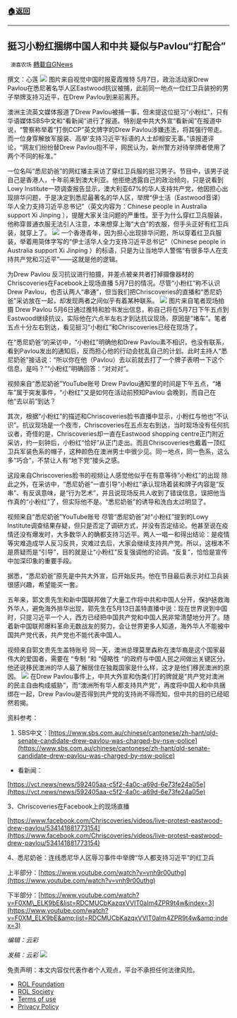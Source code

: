 ###  [:house:返回](README.md)
---


## 挺习小粉红捆绑中国人和中共 疑似与Pavlou“打配合”
` 澳喜农场` [轉載自GNews](https://gnews.org/zh-hans/2544796/)

撰文：心莲
 ![](https://assets.gnews.org/wp-content/uploads/2022/05/Slide1-23.jpg)
图片来自视觉中国时报夏霞推特 
5月7日，政治活动家Drew Pavlou在悉尼著名华人区Eastwood抗议被捕，此前同一地点一位红卫兵装扮的男子举牌支持习近平，在Drew Pavlou到来前离开。
 
澳洲主流英文媒体报道了Drew Pavlou被捕一事，但未提这位挺习“小粉红”，只有华语媒体SBS中文和“看新闻”进行了报道。特别是中共大外宣“看新闻”在报道中说，“警察称举着“打倒CCP”英文牌字的Drew Pavlou涉嫌违法，将其强行带走。而一位身穿解放军服装、高举‘支持习近平’标语的人士却相安无事。”该报道评论，“网友们纷纷替Drew Pavlou抱不平，网民认为，新州警方对待举牌者使用了两个不同的标准。”
 
一位名叫“悉尼奶爸”的网红播主采访了穿红卫兵服的挺习男子。节目中，该男子说自己是香港人，十年前来到澳大利亚。他拒绝透露自己的政治倾向，只是说看到Lowy Institute一项调查报告显示，澳大利亚67%的华人支持共产党，他因担心出现排华问题，于是决定到悉尼最著名的华人区，举牌“伊士活（Eastwood音译）华人全力支持习近平总书记”（英文内容为：Chinese people in Australia support Xi Jinping ），提醒大家关注问题的严重性。至于为什么穿红卫兵服装，他称穿普通衣服无法引人注意，本来想穿上海“大白”的衣服，但手头正好有红卫兵装，就穿上了。
 ![](https://assets.gnews.org/wp-content/uploads/2022/05/Slide1-24.jpg) 
一个香港青年，因为担心出现排华问题，所以穿着红卫兵服装，举着用简体字写的“伊士活华人全力支持习近平总书记”（Chinese people in Australia support Xi Jinping ）的标语，只是为让当地华人警惕“有很多华人在支持共产党和习近平”——这就是他的逻辑。
 
为Drew Pavlou 反习抗议进行拍摄，并差点被亲共者打掉摄像器材的Chriscoveries在Facebook上现场直播 5月7日的情况。尽管“小粉红”称不认识Drew Pavlou，也否认两人“串通”，但当我们把Chriscoveries的直播和“悉尼奶爸”采访放在一起，却发现两者之间似乎有着某种联系。
 ![](https://assets.gnews.org/wp-content/uploads/2022/05/Slide2-1.jpg)
图片来自笔者现场拍摄 
Drew Pavlou 5月6日通过推特和脸书发出信息，称自己将在5月7日下午五点到Eastwood继续抗议，实际他在六点半左右才到达抗议现场，原因是“堵车”。笔者五点十分左右到达，看见挺习“小粉红”和Chriscoveries已经在现场了。
 
在“悉尼奶爸”的采访中，“小粉红”明确他和Drew Pavlou素不相识，也没有联系，看到Pavlou发出的通知后，反而担心他的行动会扰乱自己的计划。此时主持人“悉尼奶爸”接话说：“所以你在他（Pavlou）去以前就去打了一个牌子表明一下这个信息，是吗？”“小粉红”明确回答：“对对对”。
 
视频来自“悉尼奶爸”YouTube账号 
Drew Pavlou通知里的时间是下午五点，“堵车”属于突发事件，“小粉红”又是如何在活动前预知Pavlou 会晚到，而自己在他“去以前”到达？
 
其次，根据“小粉红”的描述和Chriscoveries脸书直播中显示，小粉红与他也“不认识”。抗议现场是一个夜市，Chriscoveries在五点左右到达，当时现场没有任何抗议者，奇怪的是，Chriscoveries却一直在Eastwood shopping centre正门附近采访，约一刻钟后，小粉红“恰好”从正门走出。而且Chriscoveries也戴着一顶红卫兵军装色系的帽子，这种颜色在澳洲男士中很少见。同一地点，同一色系，这么多“巧合”，不禁让人有“地下党”接头之感。
 
这段来自Chriscoveries脸书的视频让人感觉他似乎在有意等待“小粉红”的出现 
除此之外，在采访中，“悉尼奶爸”一直引导“小粉红”承认现场着装和牌子内容是“反串”、有反讽意味，是“行为艺术”，并且说现场反共人收到了错误信息，误把他当作真的“小粉红”了，但实际他不是。“悉尼奶爸”的诱导和洗白太过明显了。
 
视频来自“悉尼奶爸”YouTube账号 
尽管“悉尼奶爸”对“小粉红”提到的Lowy Institute调查结果存疑，但只是否定了调研方式，并没有否定结论。他甚至说在疫情还没有爆发时，大多数华人的确都支持习近平。两人一唱一和得出结论：是疫情等灾难造成华人反习反共，灾难过去后，大家会继续支持共产党。所以，这根本不是质疑而是“引导”，目的就是让“小粉红”反复强调他的论调。“反复”，恰恰是宣传中加深印象的重要手段。
 
据悉，“悉尼奶爸”原先是中共大外宣，后开始反共。他在节目最后表示对红卫兵装很感兴趣，希望能买一套。
 
五年来，郭文贵先生和新中国联邦做了大量工作将中共和中国人分开，保护拯救海外华人，避免海外排华出现，郭先生在5月13日盖特直播中说：现在世界说到中国时，只提习近平一个人，西方已经把中国共产党和中国人民非常清楚地分开了。随着新中国联邦爆料革命无数战友的努力，会让世界更多人知道，海外华人不能被中国共产党代表，共产党也不能代表中国人。
 
视频来自郭文贵先生盖特账号 
同一天，澳洲总理莫里森称在澳华裔是这个国家最伟大的爱国者，需要在 “专制 “和 “侵略性 “的政府与中国人民之间做出关键区分。他还说移民澳洲的华人最了解居住在独裁国家是什么样，这才是他们移民澳洲的原因。
 ![](https://assets.gnews.org/wp-content/uploads/2022/05/Slide1-25.jpg) 
在Drew Pavlou事件上，中共大外宣和伪类们打的牌就是“共产党对澳洲的民主自由构成威胁”，而“澳洲所有华人都支持共产党”，再度将中国人和中共捆绑在一起，Drew Pavlou是否得到共产党的支持尚不得而知，但中共的目的已经昭然若揭。
 
资料参考：
 
1. SBS中文：[https://www.sbs.com.au/chinese/cantonese/zh-hant/qld-senate-candidate-drew-pavlou-was-charged-by-nsw-police](https://www.sbs.com.au/chinese/cantonese/zh-hant/qld-senate-candidate-drew-pavlou-was-charged-by-nsw-police)

- 看新闻：

[https://vct.news/news/592405aa-c5f2-4a0c-a69d-6e73fe24a05e](https://vct.news/news/592405aa-c5f2-4a0c-a69d-6e73fe24a05e)
 
3、Chriscoveries在Facebook上的现场直播
 
[https://www.facebook.com/Chriscoveries/videos/live-protest-eastwood-drew-pavlou/534141881773154](https://www.facebook.com/Chriscoveries/videos/live-protest-eastwood-drew-pavlou/534141881773154)
 
4、悉尼奶爸：连线悉尼华人区辱习事件中举牌“华人都支持习近平”的红卫兵
 
上半部分：[https://www.youtube.com/watch?v=vnh9r00uthg](https://www.youtube.com/watch?v=vnh9r00uthg)
 
下半部分：[https://www.youtube.com/watch?v=F0XM\_ELK9bE&list=RDCMUCbKazqxVVIT0aIm4ZPR9t4w&index=3](https://www.youtube.com/watch?v=F0XM_ELK9bE&amp;list=RDCMUCbKazqxVVIT0aIm4ZPR9t4w&amp;index=3)
 
*编辑：云彩*
 
*发稿：云彩*
 ![](https://assets.gnews.org/wp-content/uploads/2022/05/HA-3.jpg) 

免责声明：本文内容仅代表作者个人观点，平台不承担任何法律风险。
  
- [ROL Foundation](https://rolfoundation.org/)
- [ROL Society](https://rolsociety.org/)
- [Terms of use](https://gnews.org/terms-of-use-3/)
- [Privacy Policy](https://gnews.org/privacy-policy/)
